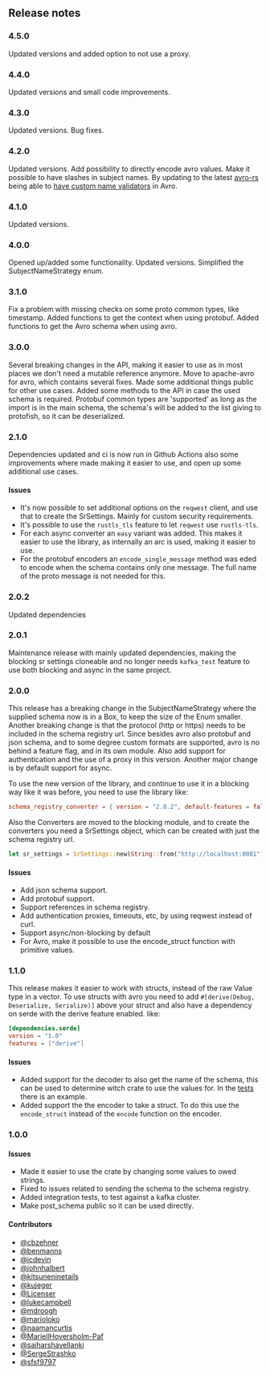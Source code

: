 ## Release notes

### 4.5.0

Updated versions and added option to not use a proxy.

### 4.4.0

Updated versions and small code improvements.

### 4.3.0

Updated versions. Bug fixes.

### 4.2.0

Updated versions.
Add possibility to directly encode avro values.
Make it possible to have slashes in subject names.
By updating to the latest [avro-rs](https://crates.io/crates/avro-rs) being able to [have custom name validators](https://github.com/apache/avro-rs/blob/main/avro/README.md#custom-names-validators) in Avro.

### 4.1.0

Updated versions.

### 4.0.0

Opened up/added some functionality.
Updated versions.
Simplified the SubjectNameStrategy enum.

### 3.1.0

Fix a problem with missing checks on some proto common types, like timestamp.
Added functions to get the context when using protobuf.
Added functions to get the Avro schema when using avro.

### 3.0.0

Several breaking changes in the API, making it easier to use as in most places we don't need a mutable reference anymore.
Move to apache-avro for avro, which contains several fixes.
Made some additional things public for other use cases. Added some methods to the API in case the used schema is required.
Protobuf common types are 'supported' as long as the import is in the main schema, the schema's will be added to the list giving to protofish, so it can be deserialized.

### 2.1.0

Dependencies updated and ci is now run in Github Actions also some improvements where made making it easier to use, and open up some additional use cases.

#### Issues
- It's now possible to set additional options on the `reqwest` client, and use that to create the SrSettings. Mainly for custom security requirements.
- It's possible to use the `rustls_tls` feature to let `reqwest` use `rustls-tls`.
- For each async converter an `easy` variant was added. This makes it easier to use the library, as internally an arc is used, making it easier to use.
- For the protobuf encoders an `encode_single_message` method was eded to encode when the schema contains only one message. The full name of the proto message is not needed for this.

### 2.0.2

Updated dependencies

### 2.0.1

Maintenance release with mainly updated dependencies, making the blocking sr settings cloneable and no longer needs `kafka_test` feature to use both blocking and async in the same project.

### 2.0.0

This release has a breaking change in the SubjectNameStrategy where the supplied schema now is in a Box, to keep the size of the Enum smaller.
Another breaking change is that the protocol  (http or https) needs  to be included in the schema registry url.
Since besides avro also protobuf and json schema, and to some degree custom formats are supported, avro is no behind a feature flag, and in its own module.
Also add support for authentication and the use of a proxy in this version.
Another major change is by default support for async.

To use the new version of the library, and continue to use it in a blocking way like it was before, you need to use the library like:
```toml
schema_registry_converter = { version = "2.0.2", default-features = false, features = ["avro", "blocking"]}
```
Also the Converters are moved to the blocking module, and to create the converters you need a SrSettings object, which can be created with just the
schema registry url. 
```rust
let sr_settings = SrSettings::new(String::from("http://localhost:8081"));
```

#### Issues

- Add json schema support.
- Add protobuf support.
- Support references in schema registry.
- Add authentication proxies, timeouts, etc, by using reqwest instead of curl.
- Support async/non-blocking by default
- For Avro, make it possible to use the encode_struct function with primitive values.

### 1.1.0

This release makes it easier to work with structs, instead of the raw Value type in a vector.
To use structs with avro you need to add `#[derive(Debug, Deserialize, Serialize)]` above your
struct and also have a dependency on serde with the derive feature enabled. like:
```toml
[dependencies.serde]
version = "1.0"
features = ["derive"]
```

#### Issues

- Added support for the decoder to also get the name of the schema, this
can be used to determine witch crate to use the values for. In the [tests](https://github.com/gklijs/schema_registry_converter/blob/master/src/lib.rs#L577)
there is an example.
- Added support the the encoder to take a struct. To do this use the `encode_struct`
instead of the `encode` function on the encoder.

### 1.0.0

#### Issues

- Made it easier to use the crate by changing some values to owed strings.
- Fixed to issues related to sending the schema to the schema registry.
- Added integration tests, to test against a kafka cluster.
- Make post_schema public so it can be used directly.

#### Contributors

- [@cbzehner](https://github.com/cbzehner)
- [@benmanns](https://github.com/benmanns)
- [@icdevin](https://github.com/icdevin)
- [@johnhalbert](https://github.com/johnhalbert)  
- [@kitsuneninetails](https://github.com/kitsuneninetails)
- [@kujeger](https://github.com/kujeger)
- [@Licenser](https://github.com/Licenser)
- [@lukecampbell](https://github.com/lukecampbell)
- [@mdroogh](https://github.com/mdroogh)
- [@marioloko](https://github.com/marioloko)
- [@naamancurtis](https://github.com/naamancurtis)
- [@MariellHoversholm-Paf](https://github.com/MariellHoversholm-Paf)
- [@saiharshavellanki](https://github.com/saiharshavellanki)
- [@SergeStrashko](https://github.com/SergeStrashko)
- [@sfsf9797](https://github.com/sfsf9797)